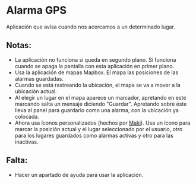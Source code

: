 # Alarma GPS
Aplicación que avisa cuando nos acercamos a un determinado lugar.

## Notas:
* La aplicación no funciona si queda en segundo plano. Si funciona cuando se apaga la pantalla con esta aplicación en primer plano.
* Usa la aplicación de mapas Mapbox. El mapa las posiciones de las alarmas guardadas.
* Cuando se está rastreando la ubicación, el mapa se va a mover a la ubicación actual.
* Al elegir un lugar en el mapa aparece un marcador, apretando en este marcando salta un mensaje diciendo "Guardar". Apretando sobre éste lleva al panel para guardarlo como una alarma, con la ubicación ya colocada.
* Ahora usa íconos personalizados (hechos por [Maki](https://labs.mapbox.com/maki-icons/)). Usa un ícono para marcar la posición actual y el lugar seleccionado por el usuario, otro para los lugares guardados como alarmas activas y otro para las inactivas.

## Falta:
* Hacer un apartado de ayuda para usar la aplicación.
